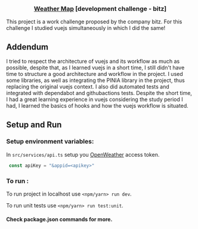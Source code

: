 <br>
<p align="center">
  <h3 align="center"><a href="https://weather-map-bitz.netlify.app/">Weather Map</a> [development challenge - bitz]</h3>
  <p align="left">
    This project is a work challenge proposed by the company bitz. For this challenge I studied vuejs simultaneously in which I did the same!
  </p>

## Addendum

I tried to respect the architecture of vuejs and its workflow as much as possible, despite that, as I learned vuejs in a short time, I still didn't have time to structure a good architecture and workflow in the project. I used some libraries, as well as integrating the PINIA library in the project, thus replacing the original vuejs context. I also did automated tests and integrated with dependabot and githubactions tests. Despite the short time, I had a great learning experience in vuejs considering the study period I had, I learned the basics of hooks and how the vuejs workflow is situated.

## Setup and Run

### Setup environment variables:
In `src/services/api.ts` setup you <a href="https://openweathermap.org/">OpenWeather</a> access token.

```ts
 const apiKey = "&appid=<apikey>"
```

### To run :
To run project in localhost use `<npm/yarn> run dev`.

To run unit tests use `<npm/yarn> run test:unit`.

#### Check package.json commands for more.